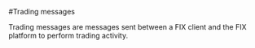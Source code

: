 #Trading messages

Trading messages are messages sent between a FIX client and the FIX platform to perform trading activity.